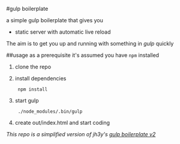 #gulp boilerplate

a simple gulp boilerplate that gives you

* static server with automatic live reload

The aim is to get you up and running with something in _gulp_ quickly

##usage
as a prerequisite it's assumed you have `npm` installed

1. clone the repo

2. install dependencies

		npm install

3. start gulp

		./node_modules/.bin/gulp

4. create out/index.html and start coding

_This repo is a simplified version of jh3y's [gulp boilerplate v2](https://github.com/jh3y/gulp-boilerplate-v2.git)_